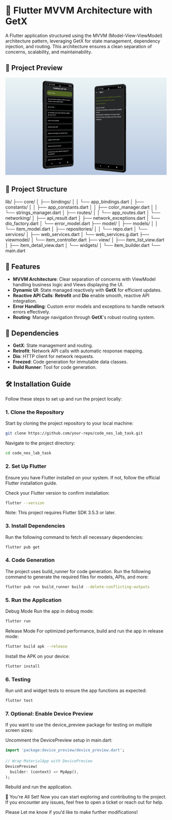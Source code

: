 # 📱 Flutter MVVM Architecture with GetX

A Flutter application structured using the MVVM (Model-View-ViewModel) architecture pattern, leveraging GetX for state management, dependency injection, and routing. This architecture ensures a clean separation of concerns, scalability, and maintainability.

## 📸 Project Preview

![MVVM Architecture Diagram](assets/images/app_thumnail.png)

## 📂 Project Structure

lib/
├── core/
│ ├── bindings/
│ │ └── app_bindings.dart
│ ├── constants/
│ │ ├── app_constants.dart
│ │ ├── color_manager.dart
│ │ └── strings_manager.dart
│ ├── routes/
│ │ └── app_routes.dart
│ └── networking/
│ ├── api_result.dart
│ ├── network_exceptions.dart
│ └── dio_factory.dart
│ └── error_model.dart
├── model/
│ ├── models/
│ │ └── item_model.dart
│ ├── repositories/
│ │ └── repo.dart
│ └── services/
│ ├── web_services.dart
│ └── web_services.g.dart
├── viewmodel/
│ └── item_controller.dart
├── view/
│ ├── item_list_view.dart
│ ├── item_detail_view.dart
│ └── widgets/
│ └── item_builder.dart
└── main.dart

## 🚀 Features

- **MVVM Architecture**: Clear separation of concerns with ViewModel handling business logic and Views displaying the UI.
- **Dynamic UI**: State managed reactively with **GetX** for efficient updates.
- **Reactive API Calls**: **Retrofit** and **Dio** enable smooth, reactive API integration.
- **Error Handling**: Custom error models and exceptions to handle network errors effectively.
- **Routing**: Manage navigation through **GetX**'s robust routing system.

## 🔧 Dependencies

- **GetX**: State management and routing.
- **Retrofit**: Network API calls with automatic response mapping.
- **Dio**: HTTP client for network requests.
- **Freezed**: Code generation for immutable data classes.
- **Build Runner**: Tool for code generation.

## 🛠️ Installation Guide

Follow these steps to set up and run the project locally:

### 1. **Clone the Repository**

Start by cloning the project repository to your local machine:

```bash
git clone https://github.com/your-repo/code_nes_lab_task.git
```

Navigate to the project directory:

```bash
cd code_nes_lab_task
```

### 2. **Set Up Flutter**

Ensure you have Flutter installed on your system. If not, follow the official Flutter installation guide.

Check your Flutter version to confirm installation:

```bash
flutter --version
```

Note: This project requires Flutter SDK 3.5.3 or later.

### 3. **Install Dependencies**

Run the following command to fetch all necessary dependencies:

```bash
flutter pub get
```

### 4. **Code Generation**

The project uses build_runner for code generation. Run the following command to generate the required files for models, APIs, and more:

```bash
flutter pub run build_runner build --delete-conflicting-outputs
```

### 5. **Run the Application**

Debug Mode
Run the app in debug mode:

```bash
flutter run
```

Release Mode
For optimized performance, build and run the app in release mode:

```bash
flutter build apk --release
```

Install the APK on your device:

```bash
flutter install
```

### 6. **Testing**

Run unit and widget tests to ensure the app functions as expected:

```bash
flutter test
```

### 7. **Optional: Enable Device Preview**

If you want to use the device_preview package for testing on multiple screen sizes:

Uncomment the DevicePreview setup in main.dart:

```dart
import 'package:device_preview/device_preview.dart';

// Wrap MaterialApp with DevicePreview
DevicePreview(
  builder: (context) => MyApp(),
);
```

Rebuild and run the application.

🎉 You're All Set! Now you can start exploring and contributing to the project. If you encounter any issues, feel free to open a ticket or reach out for help.

Please Let me know if you’d like to make further modifications!
